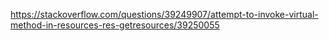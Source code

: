 https://stackoverflow.com/questions/39249907/attempt-to-invoke-virtual-method-in-resources-res-getresources/39250055
